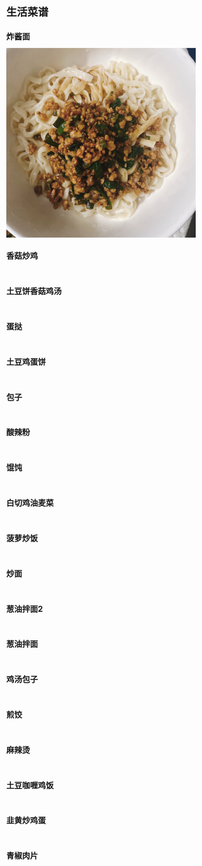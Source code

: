 # 生活菜谱

## 炸酱面

<p>
    <img src="/res/food/zjm.jpeg" alt="">
</p>


## 香菇炒鸡

<p>
    <img :src="$withBase('/food/xgcj.jpeg')" alt="">
</p>

## 土豆饼香菇鸡汤

<p>
    <img :src="$withBase('/food/tdbxgjt.jpeg')" alt="">
</p>

## 蛋挞

<p>
    <img :src="$withBase('/food/dt.jpeg')" alt="">
</p>

## 土豆鸡蛋饼

<p>
    <img :src="$withBase('/food/tdjdb.jpeg')" alt="">
</p>

## 包子

<p>
    <img :src="$withBase('/food/bz.jpeg')" alt="">
</p>

## 酸辣粉

<p>
    <img :src="$withBase('/food/slf.jpeg')" alt="">
</p>

## 馄饨

<p>
    <img :src="$withBase('/food/hd.jpeg')" alt="">
</p>

## 白切鸡油麦菜

<p>
    <img :src="$withBase('/food/bqjymc.jpeg')" alt="">
</p>

## 菠萝炒饭

<p>
    <img :src="$withBase('/food/blcf.jpeg')" alt="">
</p>

## 炒面

<p>
    <img :src="$withBase('/food/cm.jpeg')" alt="">
</p>

## 葱油拌面2

<p>
    <img :src="$withBase('/food/cybm2.jpeg')" alt="">
</p>

## 葱油拌面

<p>
    <img :src="$withBase('/food/cybm.jpeg')" alt="">
</p>

## 鸡汤包子

<p>
    <img :src="$withBase('/food/jtbz.jpeg')" alt="">
</p>

## 煎饺

<p>
    <img :src="$withBase('/food/jj.jpeg')" alt="">
</p>

## 麻辣烫

<p>
    <img :src="$withBase('/food/mlt.jpeg')" alt="">
</p>

## 土豆咖喱鸡饭

<p>
    <img :src="$withBase('/food/tdgljf.jpeg')" alt="">
</p>

## 韭黄炒鸡蛋

<p>
    <img :src="$withBase('/food/jhcjd.jpeg')" alt="">
</p>

## 青椒肉片

<p>
    <img :src="$withBase('/food/qjrp.jpeg')" alt="">
</p>

